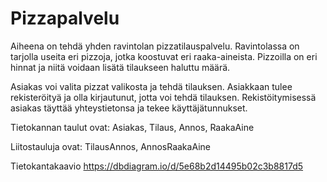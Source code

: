 # Pizzapalvelu

Aiheena on tehdä yhden ravintolan pizzatilauspalvelu. Ravintolassa on tarjolla useita eri pizzoja, jotka koostuvat eri raaka-aineista. Pizzoilla on eri hinnat ja niitä voidaan lisätä tilaukseen haluttu määrä.

Asiakas voi valita pizzat valikosta ja tehdä tilauksen. Asiakkaan tulee rekisteröityä ja olla kirjautunut, jotta voi tehdä tilauksen. Rekistöitymisessä asiakas täyttää yhteystietonsa ja tekee käyttäjätunnukset.

Tietokannan taulut ovat: Asiakas, Tilaus, Annos, RaakaAine

Liitostauluja ovat: TilausAnnos, AnnosRaakaAine


 
Tietokantakaavio
https://dbdiagram.io/d/5e68b2d14495b02c3b8817d5

